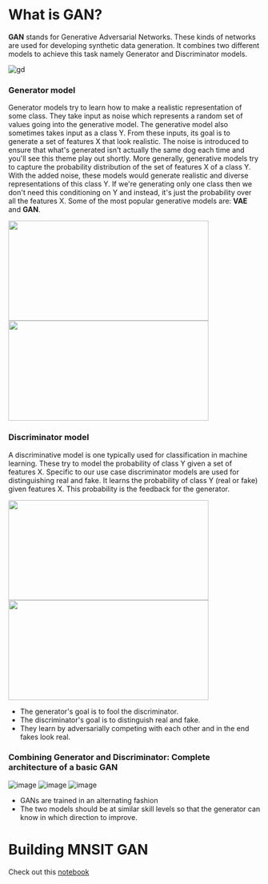 # What is GAN?
**GAN** stands for Generative Adversarial Networks. These kinds of networks are used for developing synthetic data generation. It combines two different models to achieve this task namely Generator and Discriminator models.

![gd](https://github.com/FreakyAI-star/IntuitiveGAN/assets/95335223/af7e0a81-bcb9-4d62-aa64-ea895bb3dd2b)

### Generator model
Generator models try to learn how to make a realistic representation of some class. They take input as noise which represents a random set of values going into the generative model. The generative model also sometimes takes input as a class Y. From these inputs, its goal is to generate a set of features X that look realistic. The noise is introduced to ensure that what's generated isn't actually the same dog each time and you'll see this theme play out shortly. More generally, generative models try to capture the probability distribution of the set of features X of a class Y. With the added noise, these models would generate realistic and diverse representations of this class Y. If we're generating only one class then we don't need this conditioning on Y and instead, it's just the probability over all the features X. Some of the most popular generative models are: **VAE** and **GAN**.

<p>
    <img src="https://github.com/FreakyAI-star/IntuitiveGAN/assets/95335223/9ff0ebdb-f46f-4621-a4b0-200ce78ec40e" height="200" width="400">
    <img src="https://github.com/FreakyAI-star/IntuitiveGAN/assets/95335223/4b4f60eb-c5e2-448f-890a-9fe19a8e7ff8" height="200" width="400">
</p>

### Discriminator model
A discriminative model is one typically used for classification in machine learning. These try to model the probability of class Y given a set of features X. Specific to our use case discriminator models are used for distinguishing real and fake. It learns the probability of class Y (real or fake) given features X. This probability is the feedback for the generator. 

<p>
    <img src="https://github.com/FreakyAI-star/IntuitiveGAN/assets/95335223/0f46b31e-1dde-47a0-bebe-5b059dfff400" height="200" width="400">
    <img src="https://github.com/FreakyAI-star/IntuitiveGAN/assets/95335223/55bdbe78-f259-485b-addb-d7f199f737d7" height="200" width="400">
</p>


* The generator's goal is to fool the discriminator.
* The discriminator's goal is to distinguish real and fake.
* They learn by adversarially competing with each other and in the end fakes look real.


### Combining Generator and Discriminator: Complete architecture of a basic GAN
![image](https://github.com/FreakyAI-star/IntuitiveGAN/assets/95335223/9ed84744-05a9-461d-9ddc-1285871740cd)
![image](https://github.com/FreakyAI-star/IntuitiveGAN/assets/95335223/425a7b86-b0cb-4a52-b113-fd5ff6fe6b8a)
![image](https://github.com/FreakyAI-star/IntuitiveGAN/assets/95335223/f5c3429d-5911-445f-9dc8-9863cdf1768c)

* GANs are trained in an alternating fashion
* The two models should be at similar skill levels so that the generator can know in which direction to improve.


# Building MNSIT GAN
Check out this [notebook](MNIST_GAN.ipynb)
